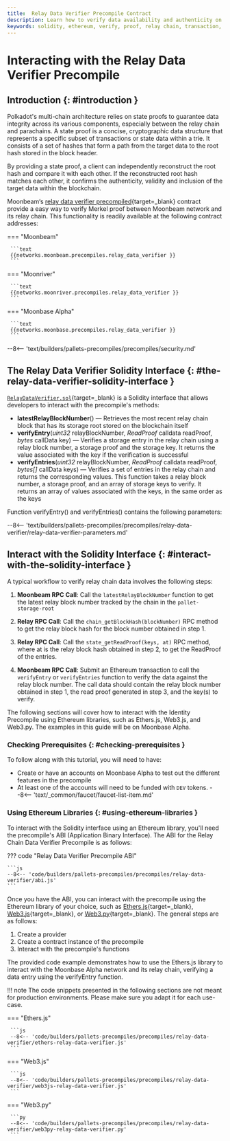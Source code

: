 ```yaml
---
title:  Relay Data Verifier Precompile Contract
description: Learn how to verify data availability and authenticity on relay chain via a Solidity interface with Moonbeam's Relay Data Verifier Precompile contract.
keywords: solidity, ethereum, verify, proof, relay chain, transaction, moonbeam, precompiled, contracts
---
```


# Interacting with the Relay Data Verifier Precompile

## Introduction {: #introduction }

Polkadot's multi-chain architecture relies on state proofs to guarantee data integrity across its various components, especially between the relay chain and parachains. A state proof is a concise, cryptographic data structure that represents a specific subset of transactions or state data within a trie. It consists of a set of hashes that form a path from the target data to the root hash stored in the block header.

By providing a state proof, a client can independently reconstruct the root hash and compare it with each other. If the reconstructed root hash matches each other, it confirms the authenticity, validity and inclusion of the target data within the blockchain.

Moonbeam‘s [relay data verifier precompiled](https://github.com/moonbeam-foundation/moonbeam/blob/master/precompiles/relay-data-verifier/RelayDataVerifier.sol){target=\_blank} contract provide a easy way to verify Merkel proof between Moonbeam network and its relay chain. This functionality is readily available at the following contract addresses:

=== "Moonbeam"

     ```text
     {{networks.moonbeam.precompiles.relay_data_verifier }}
     ```

=== "Moonriver"

     ```text
     {{networks.moonriver.precompiles.relay_data_verifier }}
     ```

=== "Moonbase Alpha"

     ```text
     {{networks.moonbase.precompiles.relay_data_verifier }}
     ```

--8<-- 'text/builders/pallets-precompiles/precompiles/security.md'

## The Relay Data Verifier Solidity Interface {: #the-relay-data-verifier-solidity-interface }

[`RelayDataVerifier.sol`](https://github.com/moonbeam-foundation/moonbeam/blob/master/precompiles/relay-data-verifier/RelayDataVerifier.sol){target=\_blank} is a Solidity interface that allows developers to interact with the precompile's methods:

- **latestRelayBlockNumber**() — Retrieves the most recent relay chain block that has its storage root stored on the blockchain itself
- **verifyEntry**(*uint32* relayBlockNumber, *ReadProof* calldata readProof, *bytes* callData key) — Verifies a storage entry in the relay chain using a relay block number, a storage proof and the storage key. It returns the value associated with the key if the verification is successful
- **verifyEntries**(*uint32* relayBlockNumber, *ReadProof* calldata readProof, *bytes[]* callData keys) — Verifies a set of entries in the relay chain and returns the corresponding values. This function takes a relay block number, a storage proof, and an array of storage keys to verify. It returns an array of values associated with the keys, in the same order as the keys

Function verifyEntry() and verifyEntries() contains the following parameters:

--8<-- 'text/builders/pallets-precompiles/precompiles/relay-data-verifier/relay-data-verifier-parameters.md'

## Interact with the Solidity Interface {: #interact-with-the-solidity-interface }

A typical workflow to verify relay chain data involves the following steps:

1. **Moonbeam RPC Call**: Call the `latestRelayBlockNumber` function to get the latest relay block number tracked by the chain in the `pallet-storage-root`

2. **Relay RPC Call**: Call the `chain_getBlockHash(blockNumber)` RPC method to get the relay block hash for the block number obtained in step 1.

3. **Relay RPC Call**: Call the `state_getReadProof(keys, at)` RPC method, where at is the relay block hash obtained in step 2, to get the ReadProof of the entries.

4. **Moonbeam RPC Call**: Submit an Ethereum transaction to call the `verifyEntry` or `verifyEntries` function to verify the data against the relay block number. The call data should contain the relay block number obtained in step 1, the read proof generated in step 3, and the key(s) to verify.

The following sections will cover how to interact with the Identity Precompile using Ethereum libraries, such as Ethers.js, Web3.js, and Web3.py.  The examples in this guide will be on Moonbase Alpha. 

### Checking Prerequisites {: #checking-prerequisites }

To follow along with this tutorial, you will need to have:

- Create or have an accounts on Moonbase Alpha to test out the different features in the precompile
- At least one of the accounts will need to be funded with `DEV` tokens.
    --8<-- 'text/_common/faucet/faucet-list-item.md'

### Using Ethereum Libraries {: #using-ethereum-libraries }

To interact with the Solidity interface using an Ethereum library, you'll need the precompile's ABI (Application Binary Interface). The ABI for the Relay Chain Data Verifier Precompile is as follows:

??? code "Relay Data Verifier Precompile ABI"

    ```js
    --8<-- 'code/builders/pallets-precompiles/precompiles/relay-data-verifier/abi.js'
    ```

Once you have the ABI, you can interact with the precompile using the Ethereum library of your choice, such as [Ethers.js](/builders/build/eth-api/libraries/ethersjs/){target=\_blank}, [Web3.js](/builders/build/eth-api/libraries/web3js){target=\_blank}, or [Web3.py](/builders/build/eth-api/libraries/web3py){target=\_blank}. The general steps are as follows:

1. Create a provider
2. Create a contract instance of the precompile
3. Interact with the precompile's functions

The provided code example demonstrates how to use the Ethers.js library to interact with the Moonbase Alpha network and its relay chain, verifying a data entry using the verifyEntry function.

!!! note
    The code snippets presented in the following sections are not meant for production environments. Please make sure you adapt it for each use-case.

=== "Ethers.js"

     ```js
     --8<-- 'code/builders/pallets-precompiles/precompiles/relay-data-verifier/ethers-relay-data-verifier.js'
     ```

=== "Web3.js"

     ```js
     --8<-- 'code/builders/pallets-precompiles/precompiles/relay-data-verifier/web3js-relay-data-verifier.js'
     ```

=== "Web3.py"

     ```py
     --8<-- 'code/builders/pallets-precompiles/precompiles/relay-data-verifier/web3py-relay-data-verifier.py'
     ```